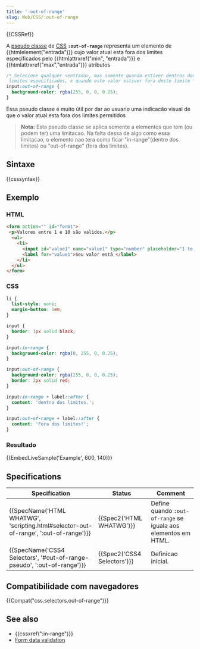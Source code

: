 ```yaml
---
title: ':out-of-range'
slug: Web/CSS/:out-of-range
---
```


{{CSSRef}}

A [pseudo classe](/pt-BR/docs/CSS/Pseudo-classes) de [CSS](/pt-BR/docs/Web/CSS) **`:out-of-range`** representa um elemento de {{htmlelement("entrada")}} cujo valor atual esta fora dos limites especificados pelo {{htmlattrxref("min", "entrada")}} e {{htmlattrxref("max","entrada")}} atributos

```css
/* Selecione qualquer <entrada>, mas somente quando estiver dentros dos
 limites especificados, e quando este valor estiver fora deste limite */
input:out-of-range {
  background-color: rgba(255, 0, 0, 0.25);
}
```

Essa pseudo classe é muito útil por dar ao usuario uma indicacão visual de que o valor atual esta fora dos limites permitidos

> **Nota:** Esta pseudo classe se aplica somente a elementos que tem (ou podem ter) uma limitacao. Na falta dessa de algo como essa limitacao, o elemento nao tera como ficar "in-range"(dentro dos limites) ou "out-of-range" (fora dos limites).

## Sintaxe

{{csssyntax}}

## Exemplo

### HTML

```html
<form action="" id="form1">
 <p>Valores entre 1 e 10 são validos.</p>
  <ul>
    <li>
      <input id="value1" name="value1" type="number" placeholder="1 to 10" min="1" max="10" value="12">
      <label for="value1">Seu valor está </label>
    </li>
  </ul>
</form>
```

### CSS

```css
li {
  list-style: none;
  margin-bottom: 1em;
}

input {
  border: 1px solid black;
}

input:in-range {
  background-color: rgba(0, 255, 0, 0.25);
}

input:out-of-range {
  background-color: rgba(255, 0, 0, 0.25);
  border: 2px solid red;
}

input:in-range + label::after {
  content: 'dentro dos limites.';
}

input:out-of-range + label::after {
  content: 'Fora dos limites!';
}
```

### Resultado

{{EmbedLiveSample('Example', 600, 140)}}

## Specifications

| Specification                                                                                                    | Status                               | Comment                                                        |
| ---------------------------------------------------------------------------------------------------------------- | ------------------------------------ | -------------------------------------------------------------- |
| {{SpecName('HTML WHATWG', 'scripting.html#selector-out-of-range', ':out-of-range')}} | {{Spec2('HTML WHATWG')}}     | Define quando `:out-of-range` se iguala aos elementos em HTML. |
| {{SpecName('CSS4 Selectors', '#out-of-range-pseudo', ':out-of-range')}}                 | {{Spec2('CSS4 Selectors')}} | Definicao inicial.                                             |

## Compatibilidade com navegadores

{{Compat("css.selectors.out-of-range")}}

## See also

- {{cssxref(":in-range")}}
- [Form data validation](/pt-BR/docs/Learn/HTML/Forms/Form_validation)
